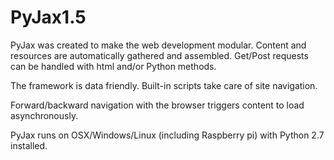# PyJax1.5

PyJax was created to make the web development modular.  Content and resources are automatically gathered and assembled.  Get/Post requests can be handled with html and/or Python methods.

The framework is data friendly.  Built-in scripts take care of site navigation.

Forward/backward navigation with the browser triggers content to load asynchronously.


PyJax runs on OSX/Windows/Linux (including Raspberry pi) with Python 2.7 installed.
